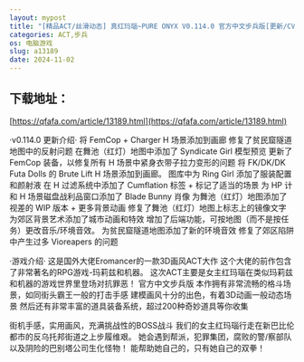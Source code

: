 ```yaml
---
layout: mypost
title: "[精品ACT/丝滑动态] 真红玛瑙~PURE ONYX V0.114.0 官方中文步兵版[更新/CV][PC/2.5G]"
categories: ACT,步兵
os: 电脑游戏
slug: a13189
date: 2024-11-02
---
```


## 下载地址：

[https://qfafa.com/article/13189.html](https://qfafa.com/article/13189.html)

·v0.114.0 更新介绍·
将 FemCop + Charger H 场景添加到画廊
修复了贫民窟隧道地图中的反射问题
在舞池（红灯）地图中添加了 Syndicate Girl 模型预览
更新了 FemCop 装备，以修复所有 H 场景中紧身衣带子拉力变形的问题
将 FK/DK/DK Futa Dolls 的 Brute Lift H 场景添加到画廊。
图库中为 Ring Girl 添加了服装配置和颜射液
在 H 过滤系统中添加了 Cumflation 标签 + 标记了适当的场景
为 HP 计和 H 场景磁盘战利品窗口添加了 Blade Bunny 肖像
为舞池（红灯）地图添加了视差的 WIP 版本 + 更多背景动画
修复了舞池（红灯）地图上标志上的镜像文字
为郊区背景艺术添加了城市动画和特效
增加了后端功能，可按地图（而不是按任务）更改音乐/环境音效。
为贫民窟隧道地图添加了新的环境音效
修复了郊区陷阱中产生过多 Vioreapers 的问题

·游戏介绍·
这是国外大佬Eromancer的一款3D画风ACT大作
这个大佬的前作包含了非常著名的RPG游戏-玛莉兹和机器。
这次ACT主要是女主红玛瑙在类似玛莉兹和机器的游戏世界里登场对抗罪恶！
官方中文步兵版
本作拥有非常流畅的格斗场景，如同街头霸王一般的打击手感
建模画风十分的出色，有着3D动画一般动态场景
然后还有非常丰富的道具装备系统，超过200种奇妙道具等你收集

街机手感，实用画风，充满挑战性的BOSS战斗
我们的女主红玛瑙行走在新巴比伦都市的反乌托邦街道之上步履维艰。
她会遇到帮派，犯罪集团，腐败的警/察部队以及阴险的巴别塔公司生化怪物！
能帮助她自己的，只有她自己的双拳！